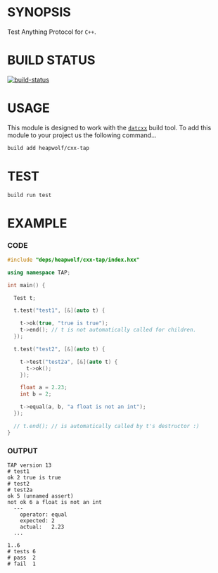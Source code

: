 # SYNOPSIS
Test Anything Protocol for `C++`.


# BUILD STATUS
[![build-status](https://travis-ci.org/heapwolf/cxx-tap.svg)](https://travis-ci.org/heapwolf/cxx-tap)


# USAGE
This module is designed to work with the [`datcxx`][0] build tool. To add this
module to your project us the following command...

```bash
build add heapwolf/cxx-tap
```


# TEST

```bash
build run test
```


# EXAMPLE

### CODE

```c++
#include "deps/heapwolf/cxx-tap/index.hxx"

using namespace TAP;

int main() {

  Test t;

  t.test("test1", [&](auto t) {

    t->ok(true, "true is true");
    t->end(); // t is not automatically called for children.
  });

  t.test("test2", [&](auto t) {

    t->test("test2a", [&](auto t) {
      t->ok();
    });

    float a = 2.23;
    int b = 2;

    t->equal(a, b, "a float is not an int");
  });

  // t.end(); // is automatically called by t's destructor :)
}
```

### OUTPUT

```
TAP version 13
# test1
ok 2 true is true
# test2
# test2a
ok 5 (unnamed assert)
not ok 6 a float is not an int
  ---
    operator: equal
    expected: 2
    actual:   2.23
  ...

1..6
# tests 6
# pass  2
# fail  1
```

[0]:https://github.com/datcxx/build

